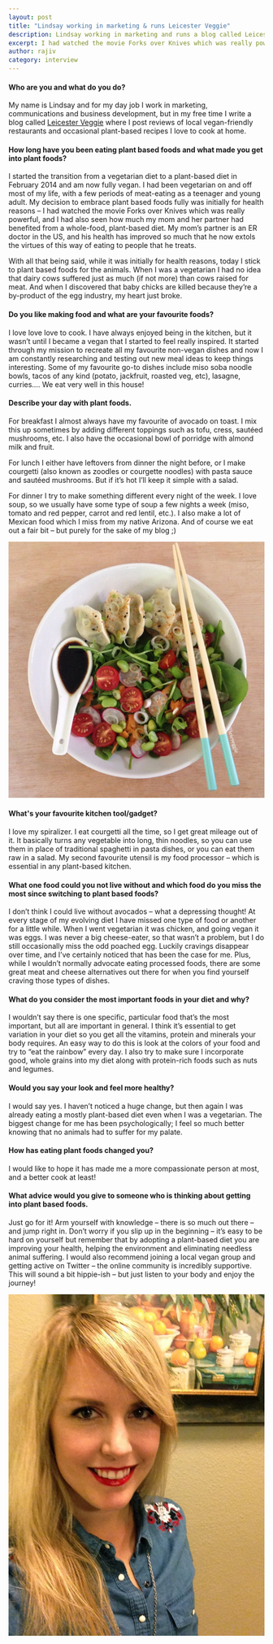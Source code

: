 ```yaml
---
layout: post
title: "Lindsay working in marketing & runs Leicester Veggie"
description: Lindsay working in marketing and runs a blog called Leicester Veggie
excerpt: I had watched the movie Forks over Knives which was really powerful...
author: rajiv
category: interview
---
```

#### Who are you and what do you do?

My name is Lindsay and for my day job I work in marketing, communications and business development, but in my free time I write a blog called [Leicester Veggie](http://www.leicesterveggie.com) where I post reviews of local vegan-friendly restaurants and occasional plant-based recipes I love to cook at home.

#### How long have you been eating plant based foods and what made you get into plant foods?

I started the transition from a vegetarian diet to a plant-based diet in February 2014 and am now fully vegan. I had been vegetarian on and off most of my life, with a few periods of meat-eating as a teenager and young adult. My decision to embrace plant based foods fully was initially for health reasons &ndash; I had watched the movie Forks over Knives which was really powerful, and I had also seen how much my mom and her partner had benefited from a whole-food, plant-based diet. My mom&rsquo;s partner is an ER doctor in the US, and his health has improved so much that he now extols the virtues of this way of eating to people that he treats.

With all that being said, while it was initially for health reasons, today I stick to plant based foods for the animals. When I was a vegetarian I had no idea that dairy cows suffered just as much (if not more) than cows raised for meat. And when I discovered that baby chicks are killed because they&rsquo;re a by-product of the egg industry, my heart just broke.

#### Do you like making food and what are your favourite foods?

I love love love to cook. I have always enjoyed being in the kitchen, but it wasn&rsquo;t until I became a vegan that I started to feel really inspired. It started through my mission to recreate all my favourite non-vegan dishes and now I am constantly researching and testing out new meal ideas to keep things interesting. Some of my favourite go-to dishes include miso soba noodle bowls, tacos of any kind (potato, jackfruit, roasted veg, etc), lasagne, curries&hellip;. We eat very well in this house!

#### Describe your day with plant foods.

For breakfast I almost always have my favourite of avocado on toast. I mix this up sometimes by adding different toppings such as tofu, cress, saut&eacute;ed mushrooms, etc. I also have the occasional bowl of porridge with almond milk and fruit.

For lunch I either have leftovers from dinner the night before, or I make courgetti (also known as zoodles or courgette noodles) with pasta sauce and saut&eacute;ed mushrooms. But if it&rsquo;s hot I&rsquo;ll keep it simple with a salad.

For dinner I try to make something different every night of the week. I love soup, so we usually have some type of soup a few nights a week (miso, tomato and red pepper, carrot and red lentil, etc.). I also make a lot of Mexican food which I miss from my native Arizona. And of course we eat out a fair bit &ndash; but purely for the sake of my blog ;)

![lindsay food](/img/lindsay-food.jpg)

#### What&#39;s your favourite kitchen tool/gadget?

I love my spiralizer. I eat courgetti all the time, so I get great mileage out of it. It basically turns any vegetable into long, thin noodles, so you can use them in place of traditional spaghetti in pasta dishes, or you can eat them raw in a salad. My second favourite utensil is my food processor &ndash; which is essential in any plant-based kitchen.

#### What one food could you not live without and which food do you miss the most since switching to plant based foods?

I don&rsquo;t think I could live without avocados &ndash; what a depressing thought! At every stage of my evolving diet I have missed one type of food or another for a little while. When I went vegetarian it was chicken, and going vegan it was eggs. I was never a big cheese-eater, so that wasn&rsquo;t a problem, but I do still occasionally miss the odd poached egg. Luckily cravings disappear over time, and I&rsquo;ve certainly noticed that has been the case for me. Plus, while I wouldn&rsquo;t normally advocate eating processed foods, there are some great meat and cheese alternatives out there for when you find yourself craving those types of dishes.

#### What do you consider the most important foods in your diet and why?

I wouldn&rsquo;t say there is one specific, particular food that&rsquo;s the most important, but all are important in general. I think it&rsquo;s essential to get variation in your diet so you get all the vitamins, protein and minerals your body requires. An easy way to do this is look at the colors of your food and try to &ldquo;eat the rainbow&rdquo; every day. I also try to make sure I incorporate good, whole grains into my diet along with protein-rich foods such as nuts and legumes.

#### Would you say your look and feel more healthy?

I would say yes. I haven&rsquo;t noticed a huge change, but then again I was already eating a mostly plant-based diet even when I was a vegetarian. The biggest change for me has been psychologically; I feel so much better knowing that no animals had to suffer for my palate.

#### How has eating plant foods changed you?

I would like to hope it has made me a more compassionate person at most, and a better cook at least!

#### What advice would you give to someone who is thinking about getting into plant based foods.

Just go for it! Arm yourself with knowledge &ndash; there is so much out there &ndash; and jump right in. Don&rsquo;t worry if you slip up in the beginning &ndash; it&rsquo;s easy to be hard on yourself but remember that by adopting a plant-based diet you are improving your health, helping the environment and eliminating needless animal suffering. I would also recommend joining a local vegan group and getting active on Twitter &ndash; the online community is incredibly supportive. This will sound a bit hippie-ish &ndash; but just listen to your body and enjoy the journey!

![lindsay belle](/img/lindsay-belle.jpg) 